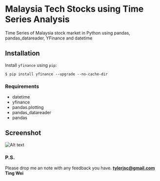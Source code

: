 # Malaysia Tech Stocks using Time Series Analysis
Time Series of Malaysia stock market in Python using pandas, pandas_datareader, YFinance and datetime

## Installation

Install `yfinance` using `pip`:

``` {.sourceCode .bash}
$ pip install yfinance --upgrade --no-cache-dir
```
### Requirements
- datetime
- yfinance
- pandas.plotting
- pandas_datareader
- pandas

## Screenshot 
![Alt text](https://user-images.githubusercontent.com/627237/174456667-a6f96e20-aafc-486c-b4d8-97956e330712.png)

### P.S.

Please drop me an note with any feedback you have.
**tylerjsc@gmail.com**
**Ting Wei**
